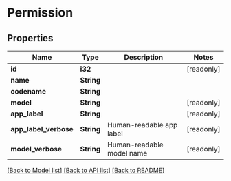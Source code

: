 # Permission

## Properties

Name | Type | Description | Notes
------------ | ------------- | ------------- | -------------
**id** | **i32** |  | [readonly]
**name** | **String** |  | 
**codename** | **String** |  | 
**model** | **String** |  | [readonly]
**app_label** | **String** |  | [readonly]
**app_label_verbose** | **String** | Human-readable app label | [readonly]
**model_verbose** | **String** | Human-readable model name | [readonly]

[[Back to Model list]](../README.md#documentation-for-models) [[Back to API list]](../README.md#documentation-for-api-endpoints) [[Back to README]](../README.md)


